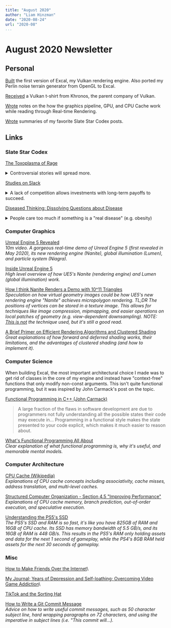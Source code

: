```yaml
---
title: "August 2020"
author: "Liam Hinzman"
date: "2020-08-24"
url: "2020-08"
...
```


August 2020 Newsletter
====================

<!--
TODO Send published version of this to Bri, Jay, and Aadil.
TODO Create Substack version of this newsletter
TODO Update old Substack newsletters to new formatting
-->

## Personal
[Built][002] the first version of Excal, my Vulkan rendering engine. Also ported my Perlin noise terrain generator from OpenGL to Excal.

[Received][001] a Vulkan t-shirt from Khronos, the parent company of Vulkan.

[Wrote][003] notes on the how the graphics pipeline, GPU, and CPU Cache work while reading through Real-time Rendering.

[Wrote][210] summaries of my favorite Slate Star Codex posts.

## Links
### Slate Star Codex
[The Toxoplasma of Rage][162]

<details>
<summary>
Controversial stories will spread more.
</summary>

> Publicizing how strongly you believe an accusation that is obviously true signals nothing. Only controversial things get spread. A rape allegation will only be spread if it's dubious enough to split people in half along lines corresponding to identity politics. This is why so much coverage [on rape allegations] focuses on the proposal that all accused rapists should be treated as guilty until proven innocent.
</details>

[Studies on Slack][090]

<details>
<summary>
A lack of competition allows investments with long-term payoffs to succeed.
</summary>

> The Old World contains Rome and China. The New World contains Aztecs. Rome and China are very close to each other. Now what happens [if this was a game of Civilization V]?
>
> Rome and China spend the Stone, Bronze, and Iron Ages hacking each other to bits. Aztecs spend those Ages building cities, researching technologies, and building unique Wonders of the World that provide powerful bonuses. In 1492, they discover Galleons and start crossing the ocean. The powerful and advanced Aztec empire crushes the exhausted axe-wielding Romans and Chinese.
>
> This is another story about slack. The Aztecs had it – they were under no competitive pressure to do things that paid off next turn. The Romans and Chinese didn't – they had to be at the top of their game every single turn, or their neighbor would conquer them. If there was an option that made you 10% weaker next turn in exchange for making you 100% stronger ten turns down the line, the Aztecs could take it without a second thought; the Romans and Chinese would probably have to pass.
</details>

[Diseased Thinking: Dissolving Questions about Disease][205]

<details>
<summary>
People care too much if something is a "real disease" (e.g. obesity)
</summary>

> Our attitudes toward people with marginal conditions mainly reflect a deontologist libertarian (libertarian as in "free will", not as in "against government") model of blame. In this concept, people make decisions using their free will, a spiritual entity operating free from biology or circumstance. People who make good decisions are intrinsically good people and deserve good treatment; people who make bad decisions are intrinsically bad people and deserve bad treatment.
>
> But people who make bad decisions for reasons that are outside of their free will may not be intrinsically bad people, and may therefore be absolved from deserving bad treatment. For example, if a normally peaceful person has a brain tumor that affects areas involved in fear and aggression, they go on a crazy killing spree, and then they have their brain tumor removed and become a peaceful person again, many people would be willing to accept that the killing spree does not reflect negatively on them or open them up to deserving bad treatment, since it had biological and not spiritual causes.
> 
> Under this model, deciding whether a condition is biological or spiritual becomes very important, and the rationale for worrying over whether something "is a real disease" or not is plain to see. Without figuring out this extremely difficult question, we are at risk of either blaming people for things they don't deserve, or else letting them off the hook when they commit a sin, both of which, to libertarian deontologists, would be terrible things. But determining whether marginal conditions like depression have a spiritual or biological cause is difficult, and no one knows how to do it reliably.
</details>

### Computer Graphics
[Unreal Engine 5 Revealed][197]\
_10m video. A gorgeous real-time demo of Unreal Engine 5 (first revealed in May 2020), its new rendering engine (Nanite), global illumination (Lumen), and particle system (Niagra)._

[Inside Unreal Engine 5][192]\
_High level overview of how UE5's Nanite (rendering engine) and Lumen (global illumination) work._

[How I think Nanite Renders a Demo with 10^11 Triangles][191]\
_Speculation on how virtual geometry images could be how UE5's new rendering engine "Nanite" achieves micropolygon rendering. TL;DR The positions of vertices can be stored in a texture image. This allows for techniques like image compression, mipmapping, and easier operations on local patches of geometry (e.g. view-dependent downsampling). NOTE: [This is not][006] the technique used, but it's still a good read._

[A Brief Primer on Efficient Rendering Algorithms and Clustered Shading][181]\
_Great explanations of how forward and deferred shading works, their limitations, and the advantages of clustered shading (and how to implement it)._

### Computer Science
When building Excal, the most important architectural choice I made was to get rid of classes in the core of my engine and instead have "context-free" functions that only modify non-const arguments. This isn't quite functional programming, but it was inspired by John Carmack's post on the topic.

[Functional Programming in C++ (John Carmack)][163]

> A large fraction of the flaws in software development are due to programmers not fully understanding all the possible states their code may execute in... Programming in a functional style makes the state presented to your code explicit, which makes it much easier to reason about.

[What's Functional Programming All About][206]\
_Clear explanation of what functional programming is, why it's useful, and memorable mental models._

### Computer Architecture
[CPU Cache (Wikipedia)][186]\
_Explanations of CPU cache concepts including associativity, cache misses, address translation, and multi-level caches._

[Structured Computer Organization - Section 4.5 "Improving Performance"][204]\
_Explanations of CPU cache memory, branch prediction, out-of-order execution, and speculative execution._

[Understanding the PS5's SSD][193]\
_The PS5's SSD and RAM is so fast, it's like you have 825GB of RAM and 16GB of CPU cache. Its SSD has memory bandwidth of 5.5 GB/s, and its 16GB of RAM is 448 GB/s. This results in the PS5's RAM only holding assets and data for the next 1 second of gameplay, while the PS4's 8GB RAM held assets for the next 30 seconds of gameplay._

### Misc
<!-- TODO Add summary -->

[How to Make Friends Over the Internet][207]\

[My Journal; Years of Depression and Self-loathing; Overcoming Video Game Addiction][200]\

[TikTok and the Sorting Hat][171]

[How to Write a Git Commit Message][168]\
_Advice on how to write useful commit messages, such as 50 character subject line, hard wrapping paragraphs on 72 characters, and using the imperative in subject lines (i.e. "This commit will...)._

# <!-- August 2020 Links -->
[001]: https://twitter.com/LiamHinzman/status/1296134922537762817?s=20
[002]: https://github.com/LiamHz/Excal
[003]: https://github.com/LiamHz/real-time-rendering-notes/blob/master/rtr.md
[162]: https://slatestarcodex.com/2014/12/17/the-toxoplasma-of-rage/
[163]: https://gamasutra.com/view/news/169296/Indepth_Functional_programming_in_C.php
[168]: https://chris.beams.io/posts/git-commit/
[171]: https://www.eugenewei.com/blog/2020/8/3/tiktok-and-the-sorting-hat
[173]: https://renderdoc.org/renderdoc-history.html
[181]: http://www.aortiz.me/2018/12/21/CG.html
[186]: https://en.wikipedia.org/wiki/CPU_cache
[191]: https://www.reddit.com/r/hardware/comments/gkcd9b/pixels_triangles_whats_the_difference_how_i_think/
[192]: https://www.eurogamer.net/articles/digitalfoundry-2020-unreal-engine-5-playstation-5-tech-demo-analysis
[193]: https://www.tweaktown.com/news/71340/understanding-the-ps5s-ssd-deep-dive-into-next-gen-storage-tech/index.html
[200]: https://guzey.com/personal/my-journal/
[197]: https://vimeo.com/417882964
[204]: http://fuuu.be/polytech/INFOF201/Bouquin%20syst%C3%A8mes%20d_exploitations.pdf
[205]: http://lesswrong.com/lw/2as/diseased_thinking_dissolving_questions_about/
[090]: http://slatestarcodex.com/2020/05/12/studies-on-slack/
[206]: https://www.lihaoyi.com/post/WhatsFunctionalProgrammingAllAbout.html
[006]: https://twitter.com/BrianKaris/status/1260734555532611584
[207]: https://guzey.com/how-to-make-friends-over-the-internet/
[210]: https://liamhinzman.com/blog/notable-ssc-posts.html

